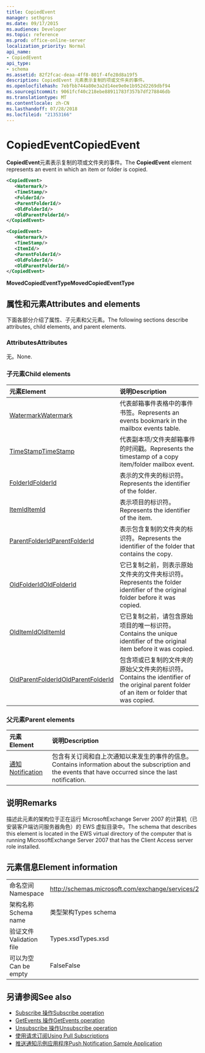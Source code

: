 ```yaml
---
title: CopiedEvent
manager: sethgros
ms.date: 09/17/2015
ms.audience: Developer
ms.topic: reference
ms.prod: office-online-server
localization_priority: Normal
api_name:
- CopiedEvent
api_type:
- schema
ms.assetid: 82f2fcac-deaa-4ff8-801f-4fe28d8a19f5
description: CopiedEvent 元素表示复制的项或文件夹的事件。
ms.openlocfilehash: 7ebfbb744a80e3a2d14ee9e0e1b952d2269dbf94
ms.sourcegitcommit: 9061fcf40c218ebe88911783f357b7df278846db
ms.translationtype: MT
ms.contentlocale: zh-CN
ms.lasthandoff: 07/28/2018
ms.locfileid: "21353166"
---
```

# <a name="copiedevent"></a><span data-ttu-id="5ef5c-103">CopiedEvent</span><span class="sxs-lookup"><span data-stu-id="5ef5c-103">CopiedEvent</span></span>

<span data-ttu-id="5ef5c-104">**CopiedEvent**元素表示复制的项或文件夹的事件。</span><span class="sxs-lookup"><span data-stu-id="5ef5c-104">The **CopiedEvent** element represents an event in which an item or folder is copied.</span></span> 
  
```xml
<CopiedEvent>
   <Watermark/>
   <TimeStamp/>
   <FolderId/>
   <ParentFolderId/>
   <OldFolderId/>
   <OldParentFolderId/>
</CopiedEvent>
```

```xml
<CopiedEvent>
   <Watermark/>
   <TimeStamp/>
   <ItemId/>
   <ParentFolderId/>
   <OldFolderId/>
   <OldParentFolderId/>
</CopiedEvent>
```

<span data-ttu-id="5ef5c-105">**MovedCopiedEventType**</span><span class="sxs-lookup"><span data-stu-id="5ef5c-105">**MovedCopiedEventType**</span></span>

## <a name="attributes-and-elements"></a><span data-ttu-id="5ef5c-106">属性和元素</span><span class="sxs-lookup"><span data-stu-id="5ef5c-106">Attributes and elements</span></span>

<span data-ttu-id="5ef5c-107">下面各部分介绍了属性、子元素和父元素。</span><span class="sxs-lookup"><span data-stu-id="5ef5c-107">The following sections describe attributes, child elements, and parent elements.</span></span>
  
### <a name="attributes"></a><span data-ttu-id="5ef5c-108">Attributes</span><span class="sxs-lookup"><span data-stu-id="5ef5c-108">Attributes</span></span>

<span data-ttu-id="5ef5c-109">无。</span><span class="sxs-lookup"><span data-stu-id="5ef5c-109">None.</span></span>
  
### <a name="child-elements"></a><span data-ttu-id="5ef5c-110">子元素</span><span class="sxs-lookup"><span data-stu-id="5ef5c-110">Child elements</span></span>

|<span data-ttu-id="5ef5c-111">**元素**</span><span class="sxs-lookup"><span data-stu-id="5ef5c-111">**Element**</span></span>|<span data-ttu-id="5ef5c-112">**说明**</span><span class="sxs-lookup"><span data-stu-id="5ef5c-112">**Description**</span></span>|
|:-----|:-----|
|[<span data-ttu-id="5ef5c-113">Watermark</span><span class="sxs-lookup"><span data-stu-id="5ef5c-113">Watermark</span></span>](watermark.md) <br/> |<span data-ttu-id="5ef5c-114">代表邮箱事件表格中的事件书签。</span><span class="sxs-lookup"><span data-stu-id="5ef5c-114">Represents an events bookmark in the mailbox events table.</span></span>  <br/> |
|[<span data-ttu-id="5ef5c-115">TimeStamp</span><span class="sxs-lookup"><span data-stu-id="5ef5c-115">TimeStamp</span></span>](timestamp.md) <br/> |<span data-ttu-id="5ef5c-116">代表副本项/文件夹邮箱事件的时间戳。</span><span class="sxs-lookup"><span data-stu-id="5ef5c-116">Represents the timestamp of a copy item/folder mailbox event.</span></span>  <br/> |
|[<span data-ttu-id="5ef5c-117">FolderId</span><span class="sxs-lookup"><span data-stu-id="5ef5c-117">FolderId</span></span>](folderid.md) <br/> |<span data-ttu-id="5ef5c-118">表示的文件夹的标识符。</span><span class="sxs-lookup"><span data-stu-id="5ef5c-118">Represents the identifier of the folder.</span></span>  <br/> |
|[<span data-ttu-id="5ef5c-119">ItemId</span><span class="sxs-lookup"><span data-stu-id="5ef5c-119">ItemId</span></span>](itemid.md) <br/> |<span data-ttu-id="5ef5c-120">表示项目的标识符。</span><span class="sxs-lookup"><span data-stu-id="5ef5c-120">Represents the identifier of the item.</span></span>  <br/> |
|[<span data-ttu-id="5ef5c-121">ParentFolderId</span><span class="sxs-lookup"><span data-stu-id="5ef5c-121">ParentFolderId</span></span>](parentfolderid.md) <br/> |<span data-ttu-id="5ef5c-122">表示包含复制的文件夹的标识符。</span><span class="sxs-lookup"><span data-stu-id="5ef5c-122">Represents the identifier of the folder that contains the copy.</span></span>  <br/> |
|[<span data-ttu-id="5ef5c-123">OldFolderId</span><span class="sxs-lookup"><span data-stu-id="5ef5c-123">OldFolderId</span></span>](oldfolderid.md) <br/> |<span data-ttu-id="5ef5c-124">它已复制之前，则表示原始文件夹的文件夹标识符。</span><span class="sxs-lookup"><span data-stu-id="5ef5c-124">Represents the folder identifier of the original folder before it was copied.</span></span>  <br/> |
|[<span data-ttu-id="5ef5c-125">OldItemId</span><span class="sxs-lookup"><span data-stu-id="5ef5c-125">OldItemId</span></span>](olditemid.md) <br/> |<span data-ttu-id="5ef5c-126">它已复制之前，请包含原始项目的唯一标识符。</span><span class="sxs-lookup"><span data-stu-id="5ef5c-126">Contains the unique identifier of the original item before it was copied.</span></span>  <br/> |
|[<span data-ttu-id="5ef5c-127">OldParentFolderId</span><span class="sxs-lookup"><span data-stu-id="5ef5c-127">OldParentFolderId</span></span>](oldparentfolderid.md) <br/> |<span data-ttu-id="5ef5c-128">包含项或已复制的文件夹的原始父文件夹的标识符。</span><span class="sxs-lookup"><span data-stu-id="5ef5c-128">Contains the identifier of the original parent folder of an item or folder that was copied.</span></span>  <br/> |
   
### <a name="parent-elements"></a><span data-ttu-id="5ef5c-129">父元素</span><span class="sxs-lookup"><span data-stu-id="5ef5c-129">Parent elements</span></span>

|<span data-ttu-id="5ef5c-130">**元素**</span><span class="sxs-lookup"><span data-stu-id="5ef5c-130">**Element**</span></span>|<span data-ttu-id="5ef5c-131">**说明**</span><span class="sxs-lookup"><span data-stu-id="5ef5c-131">**Description**</span></span>|
|:-----|:-----|
|[<span data-ttu-id="5ef5c-132">通知</span><span class="sxs-lookup"><span data-stu-id="5ef5c-132">Notification</span></span>](notification-ex15websvcsotherref.md) <br/> |<span data-ttu-id="5ef5c-133">包含有关订阅和自上次通知以来发生的事件的信息。</span><span class="sxs-lookup"><span data-stu-id="5ef5c-133">Contains information about the subscription and the events that have occurred since the last notification.</span></span>  <br/> |
   
## <a name="remarks"></a><span data-ttu-id="5ef5c-134">说明</span><span class="sxs-lookup"><span data-stu-id="5ef5c-134">Remarks</span></span>

<span data-ttu-id="5ef5c-135">描述此元素的架构位于正在运行 MicrosoftExchange Server 2007 的计算机（已安装客户端访问服务器角色）的 EWS 虚拟目录中。</span><span class="sxs-lookup"><span data-stu-id="5ef5c-135">The schema that describes this element is located in the EWS virtual directory of the computer that is running MicrosoftExchange Server 2007 that has the Client Access server role installed.</span></span>
  
## <a name="element-information"></a><span data-ttu-id="5ef5c-136">元素信息</span><span class="sxs-lookup"><span data-stu-id="5ef5c-136">Element information</span></span>

|||
|:-----|:-----|
|<span data-ttu-id="5ef5c-137">命名空间</span><span class="sxs-lookup"><span data-stu-id="5ef5c-137">Namespace</span></span>  <br/> |http://schemas.microsoft.com/exchange/services/2006/types  <br/> |
|<span data-ttu-id="5ef5c-138">架构名称</span><span class="sxs-lookup"><span data-stu-id="5ef5c-138">Schema name</span></span>  <br/> |<span data-ttu-id="5ef5c-139">类型架构</span><span class="sxs-lookup"><span data-stu-id="5ef5c-139">Types schema</span></span>  <br/> |
|<span data-ttu-id="5ef5c-140">验证文件</span><span class="sxs-lookup"><span data-stu-id="5ef5c-140">Validation file</span></span>  <br/> |<span data-ttu-id="5ef5c-141">Types.xsd</span><span class="sxs-lookup"><span data-stu-id="5ef5c-141">Types.xsd</span></span>  <br/> |
|<span data-ttu-id="5ef5c-142">可以为空</span><span class="sxs-lookup"><span data-stu-id="5ef5c-142">Can be empty</span></span>  <br/> |<span data-ttu-id="5ef5c-143">False</span><span class="sxs-lookup"><span data-stu-id="5ef5c-143">False</span></span>  <br/> |
   
## <a name="see-also"></a><span data-ttu-id="5ef5c-144">另请参阅</span><span class="sxs-lookup"><span data-stu-id="5ef5c-144">See also</span></span>

- [<span data-ttu-id="5ef5c-145">Subscribe 操作</span><span class="sxs-lookup"><span data-stu-id="5ef5c-145">Subscribe operation</span></span>](subscribe-operation.md) 
- [<span data-ttu-id="5ef5c-146">GetEvents 操作</span><span class="sxs-lookup"><span data-stu-id="5ef5c-146">GetEvents operation</span></span>](getevents-operation.md) 
- [<span data-ttu-id="5ef5c-147">Unsubscribe 操作</span><span class="sxs-lookup"><span data-stu-id="5ef5c-147">Unsubscribe operation</span></span>](unsubscribe-operation.md)
- [<span data-ttu-id="5ef5c-148">使用请求订阅</span><span class="sxs-lookup"><span data-stu-id="5ef5c-148">Using Pull Subscriptions</span></span>](http://msdn.microsoft.com/library/f956bc0e-2b25-4613-966b-54c65456897c%28Office.15%29.aspx) 
- [<span data-ttu-id="5ef5c-149">推送通知示例应用程序</span><span class="sxs-lookup"><span data-stu-id="5ef5c-149">Push Notification Sample Application</span></span>](http://msdn.microsoft.com/library/db1f8523-fa44-483f-bdb6-ab5939b52eee%28Office.15%29.aspx)

